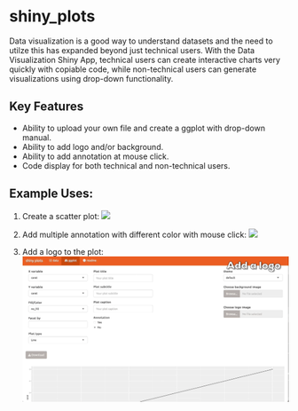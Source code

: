 # shiny_plots

Data visualization is a good way to understand datasets and the need to utilze this has expanded beyond just technical users. With the Data Visualization Shiny App, technical users can create interactive charts very quickly with copiable code, while non-technical users can generate visualizations using drop-down functionality.

## Key Features

+ Ability to upload your own file and create a ggplot with drop-down manual.
+ Ability to add logo and/or background.
+ Ability to add annotation at mouse click. 
+ Code display for both technical and non-technical users.

## Example Uses:

1. Create a scatter plot:
![](www/01_create_scatter_plot.gif)

2. Add multiple annotation with different color with mouse click:
![](www/02_create_annotation.gif)

3. Add a logo to the plot:
![](www/03_add_logo.gif)

